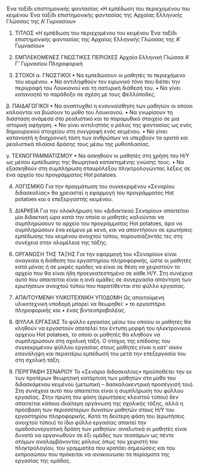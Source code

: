 Ένα ταξίδι επιστημονικής φαντασίας
«Η εμπέδωση του περιεχομένου του κειμένου Ένα ταξίδι επιστημονικής φαντασίας της Αρχαίας Ελληνικής Γλώσσας της Α’  Γυμνασίου»
1.	ΤΙΤΛΟΣ
«Η εμπέδωση του περιεχομένου του κειμένου Ένα ταξίδι επιστημονικής φαντασίας της Αρχαίας Ελληνικής Γλώσσας της Α’  Γυμνασίου»

2.	ΕΜΠΛΕΚΟΜΕΝΕΣ ΓΝΩΣΤΙΚΕΣ ΠΕΡΙΟΧΕΣ
Αρχαία Ελληνική Γλώσσα Α’ Γ’  Γυμνασίου
Πληροφορική

3.	ΣΤΟΧΟΙ
α. ΓΝΩΣΤΙΚΟΙ
•	Να εμπεδώσουν οι μαθητές το περιεχόμενο του κειμένου.
•	Να αντιληφθούν τον ειρωνικό τόνο που διέπει την περιγραφή του Λουκιανού και  τη σατυρική διάθεσή του.
•	Να γίνει κατανοητό το παράδοξο σε σχέση με τους Φελλόποδες.

β. ΠΑΙΔΑΓΩΓΙΚΟΙ
•	Να αναπτυχθεί η ενσυναίσθηση των μαθητών οι οποίοι καλούνται να βιώσουν το μύθο του Λουκιανού.
•	Να γνωρίσουν τη διάσταση ανάμεσα στο ρεαλιστικό και το παραμυθικό στοιχείο σε μια ιστορική αφήγηση.
•	Να γίνει αντιληπτός ο ρόλος της φαντασίας ως ενός δημιουργικού στοιχείου στη συγγραφή ενός κειμένου.
•	Να γίνει κατανοητή η διαχρονική τάση των ανθρώπων να υπερβούν τα ορατά και ρεαλιστικά πλαίσια δράσης τους μέσω της μυθοπλασίας.

γ. ΤΕΧΝΟΓΡΑΜΜΑΤΙΣΜΟΥ
•	Να ασκηθούν οι μαθητές στη χρήση του Η/Υ ως μέσου εμπέδωσης της θεωρητικά κατακτημένης γνώσης τους. 
•	Να εξασκηθούν στη συμπλήρωση σταυρόλεξου πληκτρολογώντας λέξεις σε ένα αρχείο του προγράμματος Hot potatoes.

4.	ΛΟΓΙΣΜΙΚΟ
Για την πραγμάτωση του συγκεκριμένου «Σεναρίου διδασκαλίας» θα χρειαστεί η εφαρμογή του προγράμματος Hot potatoes και ο επεξεργαστής κειμένου.

5.	ΔΙΑΡΚΕΙΑ
Για την ολοκλήρωση του «Διδακτικού Σεναρίου» απαιτείται μία διδακτική ώρα κατά την οποία οι μαθητές καλούνται να συμπληρώσουν το αρχείο του προγράμματος Hot potatoes, άρα να συμπληρώσουν ένα κείμενο με κενά, και να απαντήσουν σε ερωτήσεις εμπέδωσης του κειμένου ανοιχτού τύπου, παρουσιάζοντάς τες στη συνέχεια στην ολομέλεια της τάξης.

6.	ΟΡΓΑΝΩΣΗ ΤΗΣ ΤΑΞΗΣ
Για την εφαρμογή του «Σεναρίου» είναι αναγκαία η διάθεση του εργαστηρίου πληροφορικής, ώστε οι μαθητές κατά μόνας ή σε μικρές ομάδες να είναι σε θέση να χειριστούν το αρχείο που θα είναι ήδη προεγκατεστημένο σε κάθε Η/Υ. Στη συνέχεια αυτό που απαιτείται είναι η ανά ομάδες σε συνεργασία απάντηση των ερωτήσεων ανοιχτού τύπου που παρατίθενται στο φύλλο εργασίας.

7.	ΑΠΑΙΤΟΥΜΕΝΗ ΥΛΙΚΟΤΕΧΝΙΚΗ ΥΠΟΔΟΜΗ
Ως απαιτούμενη υλικοτεχνική υποδομή μπορεί να θεωρηθεί:
•	το εργαστήριο πληροφορικής και 
•	ένας βιντεοπροβολέας.

8.	ΦΥΛΛΑ ΕΡΓΑΣΙΑΣ
Το φύλλο εργασίας μέσω του οποίου οι μαθητές θα κληθούν να εργαστούν αποτελεί την έντυπη μορφή του ηλεκτρονικού αρχείου Hot potatoes, το οποίο οι μαθητές θα κληθούν να συμπληρώσουν στη σχολική τάξη. Ο στόχος της επίδοσης του συγκεκριμένου φύλλου εργασίας στους μαθητές είναι η κατ’ οίκον επανάληψη και περαιτέρω εμπέδωσή του μετά την επεξεργασία του στη σχολική τάξη.

9.	ΠΕΡΙΓΡΑΦΗ ΣΕΝΑΡΙΟΥ
Το «Σενάριο διδασκαλίας» προϋποθέτει την εκ των προτέρων θεωρητική κατάρτιση των μαθητών στο μύθο του διδασκόμενου κειμένου (μετωπική – δασκαλοκεντρική προσέγγισή του). Στη συνέχεια αυτό που απαιτείται είναι η συμπλήρωση του φύλλου εργασίας. Στην πρώτη του φάση (ερωτήσεις κλειστού τύπου) δεν απαιτείται κάποια ιδιαίτερη οργάνωση της σχολικής τάξης, αλλά η πρόσβαση των περισσότερων δυνατών μαθητών στους Η/Υ του εργαστηρίου πληροφορικής. Κατά τη δεύτερη φάση του (ερωτήσεις ανοιχτού τύπου) το ίδιο φύλλο εργασίας απαιτεί την ομαδοσυνεργατική δράση των μαθητών: αναλυτικά οι μαθητές είναι δυνατό να οργανωθούν σε έξι ομάδες των τεσσάρων ως πέντε ατόμων αναλαμβάνοντας ρόλους όπως του χειριστή του πληκτρολογίου, του γραμματέα που κρατάει σημειώσεις και του εκπροσώπου που πρόκειται να ανακοινώσει τα πορίσματα της εργασίας της ομάδας.  
